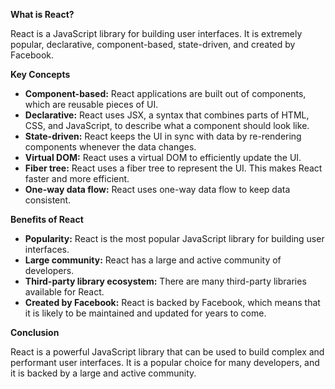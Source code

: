 

**What is React?**

React is a JavaScript library for building user interfaces. It is extremely popular, declarative, component-based, state-driven, and created by Facebook.

**Key Concepts**

* **Component-based:** React applications are built out of components, which are reusable pieces of UI.
* **Declarative:** React uses JSX, a syntax that combines parts of HTML, CSS, and JavaScript, to describe what a component should look like.
* **State-driven:** React keeps the UI in sync with data by re-rendering components whenever the data changes.
* **Virtual DOM:** React uses a virtual DOM to efficiently update the UI.
* **Fiber tree:** React uses a fiber tree to represent the UI. This makes React faster and more efficient.
* **One-way data flow:** React uses one-way data flow to keep data consistent.

**Benefits of React**

* **Popularity:** React is the most popular JavaScript library for building user interfaces.
* **Large community:** React has a large and active community of developers.
* **Third-party library ecosystem:** There are many third-party libraries available for React.
* **Created by Facebook:** React is backed by Facebook, which means that it is likely to be maintained and updated for years to come.

**Conclusion**

React is a powerful JavaScript library that can be used to build complex and performant user interfaces. It is a popular choice for many developers, and it is backed by a large and active community.
